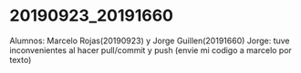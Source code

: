# 20190923_20191660
Alumnos: Marcelo Rojas(20190923) y Jorge Guillen(20191660)
Jorge: tuve inconvenientes al hacer pull/commit y push (envie mi codigo a marcelo por texto)
